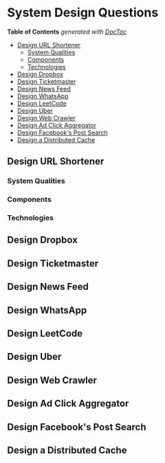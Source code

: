 # System Design Questions

<!-- START doctoc generated TOC please keep comment here to allow auto update -->
<!-- DON'T EDIT THIS SECTION, INSTEAD RE-RUN doctoc TO UPDATE -->
**Table of Contents**  *generated with [DocToc](https://github.com/thlorenz/doctoc)*

- [Design URL Shortener](#design-url-shortener)
  - [System Qualities](#system-qualities)
  - [Components](#components)
  - [Technologies](#technologies)
- [Design Dropbox](#design-dropbox)
- [Design Ticketmaster](#design-ticketmaster)
- [Design News Feed](#design-news-feed)
- [Design WhatsApp](#design-whatsapp)
- [Design LeetCode](#design-leetcode)
- [Design Uber](#design-uber)
- [Design Web Crawler](#design-web-crawler)
- [Design Ad Click Aggregator](#design-ad-click-aggregator)
- [Design Facebook's Post Search](#design-facebooks-post-search)
- [Design a Distributed Cache](#design-a-distributed-cache)

<!-- END doctoc generated TOC please keep comment here to allow auto update -->

## Design URL Shortener

### System Qualities

### Components

### Technologies

## Design Dropbox

## Design Ticketmaster

## Design News Feed

## Design WhatsApp

## Design LeetCode

## Design Uber

## Design Web Crawler

## Design Ad Click Aggregator

## Design Facebook's Post Search

## Design a Distributed Cache